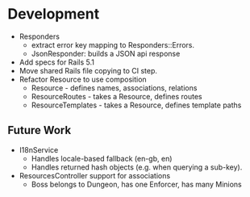 # Development

- Responders
  - extract error key mapping to Responders::Errors.
  - JsonResponder: builds a JSON api response
- Add specs for Rails 5.1
- Move shared Rails file copying to CI step.
- Refactor Resource to use composition
  - Resource - defines names, associations, relations
  - ResourceRoutes - takes a Resource, defines routes
  - ResourceTemplates - takes a Resource, defines template paths

## Future Work

- I18nService
  - Handles locale-based fallback (en-gb, en)
  - Handles returned hash objects (e.g. when querying a sub-key).
- ResourcesController support for associations
  - Boss belongs to Dungeon, has one Enforcer, has many Minions
